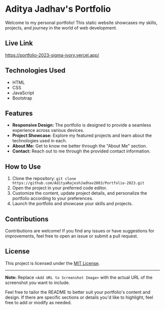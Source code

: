 # Aditya Jadhav's Portfolio

Welcome to my personal portfolio! This static website showcases my skills, projects, and journey in the world of web development.

## Live Link 

https://portfolio-2023-sigma-ivory.vercel.app/

## Technologies Used

- HTML
- CSS
- JavaScript
- Bootstrap

## Features

- **Responsive Design:** The portfolio is designed to provide a seamless experience across various devices.
- **Project Showcase:** Explore my featured projects and learn about the technologies used in each.
- **About Me:** Get to know me better through the "About Me" section.
- **Contact:** Reach out to me through the provided contact information.

## How to Use

1. Clone the repository: `git clone https://github.com/AdityaRajeshJadhav2003/Portfolio-2023.git`
2. Open the project in your preferred code editor.
3. Customize the content, update project details, and personalize the portfolio according to your preferences.
4. Launch the portfolio and showcase your skills and projects.

## Contributions

Contributions are welcome! If you find any issues or have suggestions for improvements, feel free to open an issue or submit a pull request.

## License

This project is licensed under the [MIT License](LICENSE).

---

**Note:** Replace `<Add URL to Screenshot Image>` with the actual URL of the screenshot you want to include.

Feel free to tailor the README to better suit your portfolio's content and design. If there are specific sections or details you'd like to highlight, feel free to add or modify as needed.
